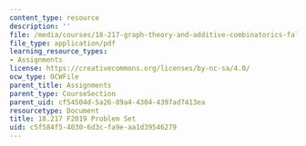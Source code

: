 ```yaml
---
content_type: resource
description: ''
file: /media/courses/18-217-graph-theory-and-additive-combinatorics-fall-2019/c5f584f540306d3cfa9eaa1d39546279_MIT18_217F19_pset.pdf
file_type: application/pdf
learning_resource_types:
- Assignments
license: https://creativecommons.org/licenses/by-nc-sa/4.0/
ocw_type: OCWFile
parent_title: Assignments
parent_type: CourseSection
parent_uid: cf54504d-5a26-89a4-4304-4397ad7413ea
resourcetype: Document
title: 18.217 F2019 Problem Set
uid: c5f584f5-4030-6d3c-fa9e-aa1d39546279
---
```

